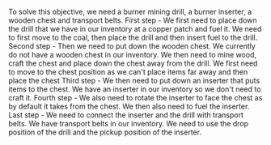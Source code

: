 To solve this objective, we need a burner mining drill, a burner inserter, a wooden chest and transport belts.
First step - We first need to place down the drill that we have in our inventory at a copper patch and fuel it. We need to first move to the coal, then place the drill and then insert fuel to the drill.
Second step - Then we need to put down the wooden chest. We currently do not have a wooden chest in our inventory. We then need to mine wood, craft the chest and place down the chest away from the drill. We first need to move to the chest position as we can't place items far away and then place the chest
Third step - We then need to put down an inserter that puts items to the chest. We have an inserter in our inventory so we don't need to craft it. 
Fourth step - We also need to rotate the inserter to face the chest as by default it takes from the chest. We then also need to fuel the inserter.
Last step -  We need to connect the inserter and the drill with transport belts. We have transport belts in our inventory. We need to use the drop position of the drill and the pickup position of the inserter.